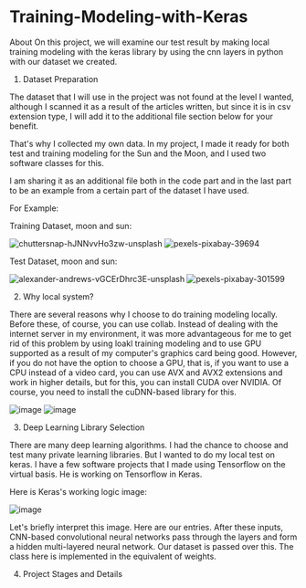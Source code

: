 # Training-Modeling-with-Keras


About
On this project, we will examine our test result by making local training modeling with the keras library by using the cnn layers in python with our dataset we created.

1. Dataset Preparation

The dataset that I will use in the project was not found at the level I wanted, although I scanned it as a result of the articles written, but since it is in csv extension type, I will add it to the additional file section below for your benefit.

That's why I collected my own data. In my project, I made it ready for both test and training modeling for the Sun and the Moon, and I used two software classes for this.

I am sharing it as an additional file both in the code part and in the last part to be an example from a certain part of the dataset I have used.


For Example:

Training Dataset, moon and sun:

![chuttersnap-hJNNvvHo3zw-unsplash](https://user-images.githubusercontent.com/73780930/214930160-ff28f7be-edcc-4ef6-98db-10577a9e2e2c.jpg)
![pexels-pixabay-39694](https://user-images.githubusercontent.com/73780930/214930218-74817367-b4fa-4962-b623-3bbd99967df9.jpg)


Test Dataset, moon and sun:

![alexander-andrews-vGCErDhrc3E-unsplash](https://user-images.githubusercontent.com/73780930/214929997-bc5c6aaf-13bf-4220-bca2-1c2642aea0b9.jpg)
![pexels-pixabay-301599](https://user-images.githubusercontent.com/73780930/214930036-daedcc6e-52f5-4e6f-b5f1-3a2a13ddee69.jpg)


 2. Why local system?

There are several reasons why I choose to do training modeling locally. Before these, of course, you can use collab. Instead of dealing with the internet server in my environment, it was more advantageous for me to get rid of this problem by using loakl training modeling and to use GPU supported as a result of my computer's graphics card being good. However, if you do not have the option to choose a GPU, that is, if you want to use a CPU instead of a video card, you can use AVX and AVX2 extensions and work in higher details, but for this, you can install CUDA over NVIDIA. Of course, you need to install the cuDNN-based library for this.

![image](https://user-images.githubusercontent.com/73780930/214931618-5befedfe-1dea-4cd9-93db-57f443680eb8.png)
![image](https://user-images.githubusercontent.com/73780930/214931739-66482653-789d-49f8-924a-0c7cd6c4b1e2.png)


3. Deep Learning Library Selection

There are many deep learning algorithms. I had the chance to choose and test many private learning libraries. But I wanted to do my local test on keras. I have a few software projects that I made using Tensorflow on the virtual basis. He is working on Tensorflow in Keras.

Here is Keras's working logic image:

![image](https://user-images.githubusercontent.com/73780930/214933049-187ee7da-8a40-4161-ae3c-29a965222dbc.png)

Let's briefly interpret this image. Here are our entries. After these inputs, CNN-based convolutional neural networks pass through the layers and form a hidden multi-layered neural network. Our dataset is passed over this. The class here is implemented in the equivalent of weights.

4. Project Stages and Details
